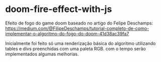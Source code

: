 # doom-fire-effect-with-js

Efeito de fogo do game doom baseado no artigo do Felipe Deschamps:
https://medium.com/@FilipeDeschamps/tutorial-completo-de-como-implementar-o-algoritmo-do-fogo-do-doom-41d38ac39fa7

Inicialmente foi feito só uma renderização básica do algoritmo utilizando tables e divs preenchidas com uma paleta RGB. com o tempo serão implementados algumas melhorias.
